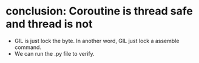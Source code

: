 # conclusion: Coroutine is thread safe and thread is not
- GIL is just lock the byte. In another word, GIL just lock a assemble command.
- We can run the .py file to verify.
